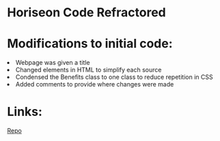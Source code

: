 # Horiseon Code Refractored

# Modifications to initial code:
<li>Webpage was given a title
  
<li>Changed elements in HTML to simplify each source
  
<li>Condensed the Benefits class to one class to reduce repetition in CSS
  
<li>Added comments to provide where changes were made

# Links: 
<a href="https://github.com/Rfm291/Horiseon">Repo</a> 
